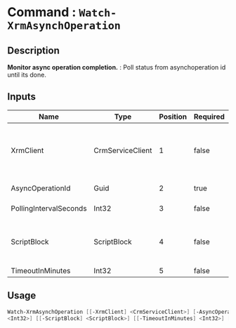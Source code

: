 ﻿# Command : `Watch-XrmAsynchOperation` 

## Description

**Monitor async operation completion.** : Poll status from asynchoperation id until its done.

## Inputs

Name|Type|Position|Required|Default|Description
----|----|--------|--------|-------|-----------
XrmClient|CrmServiceClient|1|false|$Global:XrmClient|Xrm connector initialized to target instance. Use latest one by default. (CrmServiceClient)
AsyncOperationId|Guid|2|true||System job unique identifier.
PollingIntervalSeconds|Int32|3|false|5|Delay between each status check.
ScriptBlock|ScriptBlock|4|false||Command to execute during each poll with asyncoperation info.
TimeoutInMinutes|Int32|5|false|60|


## Usage

```Powershell 
Watch-XrmAsynchOperation [[-XrmClient] <CrmServiceClient>] [-AsyncOperationId] <Guid> [[-PollingIntervalSeconds] 
<Int32>] [[-ScriptBlock] <ScriptBlock>] [[-TimeoutInMinutes] <Int32>] [<CommonParameters>]
``` 


